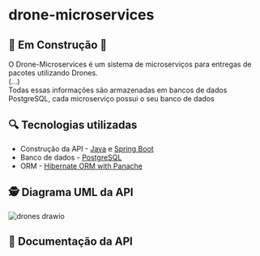 # drone-microservices
## 🔧​ Em Construção 🔧​
O Drone-Microservices é um sistema de microserviços para entregas de pacotes utilizando Drones.<br>
(...)
<br>
Todas essas informações são armazenadas em bancos de dados PostgreSQL, cada microserviço possui o seu banco de dados<br>

## :mag: Tecnologias utilizadas
- Construção da API - [Java](https://www.oracle.com/br/java/technologies/javase/jdk11-archive-downloads.html) e [Spring Boot](https://spring.io/projects/spring-boot)<br>
- Banco de dados - [PostgreSQL](https://www.postgresql.org/) <br>
-  ORM - [Hibernate ORM with Panache](https://quarkus.io/guides/hibernate-orm-panache) <br>

## 🕵 Diagrama UML da API <br>

![drones drawio](https://github.com/user-attachments/assets/414ee0c9-b5c4-4bba-843f-050befab75fe)

## 🔎 Documentação da API

